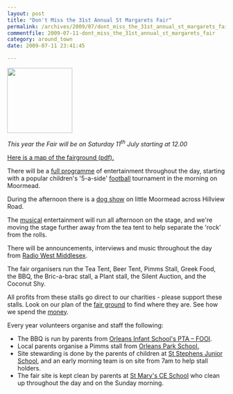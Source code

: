 ```yaml
---
layout: post
title: "Don't Miss the 31st Annual St Margarets Fair"
permalink: /archives/2009/07/dont_miss_the_31st_annual_st_margarets_fair.html
commentfile: 2009-07-11-dont_miss_the_31st_annual_st_margarets_fair
category: around_town
date: 2009-07-11 23:41:45

---
```


<a href="http://www.stmargaretsfair.org/"><img src="/assets/images/2009/SMFLogo180.gif" height="150" width="150" class="right" alt="" /></a>

*This year the Fair will be on Saturday 11<sup>th</sup> July starting at 12.00*

<a href="/assets/images/2009/smf_map09.pdf">Here is a map of the fairground (pdf).</a>

<p>
There will be a <a href="http://www.stmargaretsfair.org/pages/schedule.html">full programme</a> of entertainment throughout the day, starting with a popular children's '5-a-side' <a href="http://www.stmargaretsfair.org/pages/football.html">football</a> tournament in the morning on Moormead.

During the afternoon there is a <a href="http://www.stmargaretsfair.org/pages/dogshow.html">dog show</a> on little Moormead across Hillview Road.

The <a href="http://www.stmargaretsfair.org/pages/music.html">musical</a> entertainment will run all afternoon on the stage, and we're moving the stage further away from the tea tent to help separate the 'rock' from the rolls.

There will be announcements, interviews and music throughout the day from <a href="http://www.radiowestmiddlesex.org.uk/">Radio West Middlesex</a>.

The fair organisers run the Tea Tent, Beer Tent, Pimms Stall, Greek Food, the BBQ, the Bric-a-brac stall, a Plant stall, the Silent Auction, and the Coconut Shy.

All profits from these stalls go direct to our charities - please support these stalls. Look on our plan of the <a href="/assets/images/2009/smf_map09.pdf" target="_blank">fair ground</a> to find where they are. See how we spend the <a href="http://www.stmargaretsfair.org/pages/charities.html">money</a>.

Every year volunteers organise and staff the following:

-   The BBQ is run by parents from <a href="http://www.lgfl.net/lgfl/leas/richmond/schools/ois/">Orleans Infant School's PTA – FOOI</a>.
-   Local parents organise a Pimms stall from <a href="http://www.lgfl.net/lgfl/leas/richmond/schools/op/">Orleans Park School.</a>
-   Site stewarding is done by the parents of children at <a href="http://www.st-stephens.richmond.sch.uk/index.html">St Stephens Junior School</a>, and an early morning team is on site from 7am to help stall holders.
-   The fair site is kept clean by parents at <a href="http://www.st-marys.richmond.sch.uk/">St Mary's CE School</a> who clean up throughout the day and on the Sunday morning.
